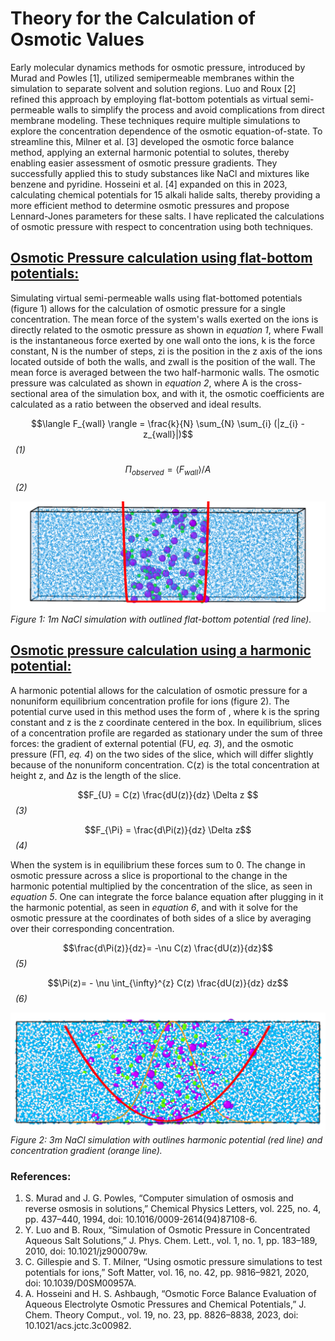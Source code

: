 Theory for the Calculation of Osmotic Values
================

Early molecular dynamics methods for osmotic pressure, introduced by Murad and Powles [1], utilized semipermeable membranes within the simulation to separate solvent and solution regions. Luo and Roux [2] refined this approach by employing flat-bottom potentials as virtual semi-permeable walls to simplify the process and avoid complications from direct membrane modeling. These techniques require multiple simulations to explore the concentration dependence of the osmotic equation-of-state. To streamline this, Milner et al. [3] developed the osmotic force balance method, applying an external harmonic potential to solutes, thereby enabling easier assessment of osmotic pressure gradients. They successfully applied this to study substances like NaCl and mixtures like benzene and pyridine. Hosseini et al. [4] expanded on this in 2023, calculating chemical potentials for 15 alkali halide salts, thereby providing a more efficient method to determine osmotic pressures and propose Lennard-Jones parameters for these salts. I have replicated the calculations of osmotic pressure with respect to concentration using both techniques.

## <ins>Osmotic Pressure calculation using flat-bottom potentials:</ins>

Simulating virtual semi-permeable walls using flat-bottomed potentials (figure 1) allows for the calculation of osmotic pressure for a single concentration. The mean force of the system's walls exerted on the ions is directly related to the osmotic pressure as shown in *equation 1*, where Fwall is the instantaneous force exerted by one wall onto the ions, k is the force constant, N is the number of steps, zi is the position in the z axis of the ions located outside of both the walls, and zwall is the position of the wall. The mean force is averaged between the two half-harmonic walls. The osmotic pressure was calculated as shown in *equation 2*, where A is the cross-sectional area of the simulation box, and with it, the osmotic coefficients are calculated as a ratio between the observed and ideal results.

$$\langle F_{wall} \rangle = \frac{k}{N} \sum_{N} \sum_{i} (|z_{i} - z_{wall}|)$$  &nbsp;&nbsp;*(1)* 	
	
$$\Pi_{observed}=\langle F_{wall} \rangle / A$$  &nbsp;&nbsp;*(2)*		

![Figure 1: 1m NaCl simulation with outlined flat-bottom potential (red line).](https://github.com/barmoral/osmotic_calculations/blob/main/FBP.png)
*Figure 1: 1m NaCl simulation with outlined flat-bottom potential (red line).*

## <ins>Osmotic pressure calculation using a harmonic potential:</ins>

A harmonic potential allows for the calculation of osmotic pressure for a nonuniform equilibrium concentration profile for ions (figure 2). The potential curve used in this method uses the form of   , where k is the spring constant and z is the z coordinate centered in the box. In equilibrium, slices of a concentration profile are regarded as stationary under the sum of three forces: the gradient of external potential (FU, *eq. 3*), and the osmotic pressure (FΠ, *eq. 4*) on the two sides of the slice, which will differ slightly because of the nonuniform concentration. C(z) is the total concentration at height z, and Δz is the length of the slice.

$$F_{U} = C(z) \frac{dU(z)}{dz} \Delta z $$  &nbsp;&nbsp;*(3)*		

$$F_{\Pi} = \frac{d\Pi(z)}{dz} \Delta z$$   &nbsp;&nbsp;*(4)*

When the system is in equilibrium these forces sum to 0. The change in osmotic pressure across a slice is proportional to the change in the harmonic potential multiplied by the concentration of the slice, as seen in *equation 5*. One can integrate the force balance equation after plugging in it the harmonic potential, as seen in *equation 6*, and with it solve for the osmotic pressure at the coordinates of both sides of a slice by averaging over their corresponding concentration.

$$\frac{d\Pi(z)}{dz}= -\nu C(z) \frac{dU(z)}{dz}$$  &nbsp;&nbsp;*(5)*
	
$$\Pi(z)= - \nu \int_{\infty}^{z} C(z) \frac{dU(z)}{dz} dz$$   &nbsp;&nbsp;*(6)*


![Figure 2: 3m NaCl simulation with outlines harmonic potential (red line) and concentration gradient (orange line).](https://github.com/barmoral/osmotic_calculations/blob/main/HP.png)
*Figure 2: 3m NaCl simulation with outlines harmonic potential (red line) and concentration gradient (orange line).*


### References:
1. S. Murad and J. G. Powles, “Computer simulation of osmosis and reverse osmosis in solutions,” Chemical Physics Letters, vol. 225, no. 4, pp. 437–440, 1994, doi: 10.1016/0009-2614(94)87108-6.
2. Y. Luo and B. Roux, “Simulation of Osmotic Pressure in Concentrated Aqueous Salt Solutions,” J. Phys. Chem. Lett., vol. 1, no. 1, pp. 183–189, 2010, doi: 10.1021/jz900079w.
3. C. Gillespie and S. T. Milner, “Using osmotic pressure simulations to test potentials for ions,” Soft Matter, vol. 16, no. 42, pp. 9816–9821, 2020, doi: 10.1039/D0SM00957A.
4. A. Hosseini and H. S. Ashbaugh, “Osmotic Force Balance Evaluation of Aqueous Electrolyte Osmotic Pressures and Chemical Potentials,” J. Chem. Theory Comput., vol. 19, no. 23, pp. 8826–8838, 2023, doi: 10.1021/acs.jctc.3c00982.
